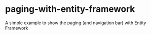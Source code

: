 # paging-with-entity-framework
A simple example to show the paging (and navigation bar) with Entity Framework
